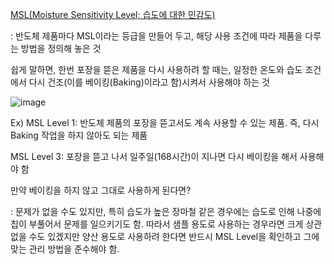 [MSL(Moisture Sensitivity Level; 습도에 대한 민감도)](https://m.blog.naver.com/PostView.naver?isHttpsRedirect=true&blogId=phillipyu73&logNo=220805453352)

: 반도체 제품마다 MSL이라는 등급을 만들어 두고, 해당 사용 조건에 따라 제품을 다루는 방법을 정의해 놓은 것

쉽게 말하면, 한번 포장을 뜯은 제품을 다시 사용하려 할 때는, 일정한 온도와 습도 조건에서 다시 건조(이를 베이킹(Baking)이라고 함)시켜서 사용해야 하는 것

![image](https://user-images.githubusercontent.com/94779437/184784340-8b6d449c-60bf-46cd-a843-fdcf610406a5.png)

Ex)
MSL Level 1: 반도체 제품의 포장을 뜯고서도 계속 사용할 수 있는 제품. 즉, 다시 Baking 작업을 하지 않아도 되는 제품

MSL Level 3: 포장을 뜯고 나서 일주일(168시간)이 지나면 다시 베이킹을 해서 사용해야 함 

만약 베이킹을 하지 않고 그대로 사용하게 된다면?

: 문제가 없을 수도 있지만, 특히 습도가 높은 장마철 같은 경우에는 습도로 인해 나중에 칩이 부풀어서 문제를 일으키기도 함. 따라서 샘플 용도로 사용하는 경우라면 크게 상관 없을 수도 있겠지만 양산 용도로 사용하려 한다면 반드시 MSL Level을 확인하고 그에 맞는 관리 방법을 준수해야 함.
